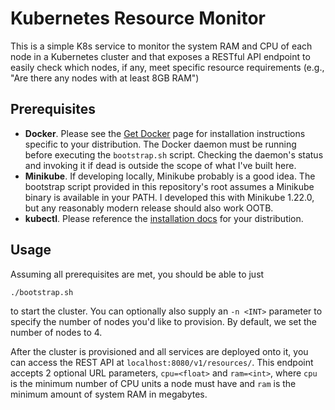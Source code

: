 # Kubernetes Resource Monitor

This is a simple K8s service to monitor the system RAM and CPU of each node in
a Kubernetes cluster and that exposes a RESTful API endpoint to easily check
which nodes, if any, meet specific resource requirements (e.g., "Are there
any nodes with at least 8GB RAM")

## Prerequisites

  - **Docker**. Please see the [Get Docker](https://docs.docker.com/get-docker/)
    page for installation instructions specific to your distribution. The Docker
    daemon must be running before executing the `bootstrap.sh` script. Checking
    the daemon's status and invoking it if dead is outside the scope of what I've
    built here.
  - **Minikube**. If developing locally, Minikube probably is a good idea. The
    bootstrap script provided in this repository's root assumes a Minikube
    binary is available in your PATH. I developed this with Minikube 1.22.0,
    but any reasonably modern release should also work OOTB.
  - **kubectl**. Please reference the [installation docs](https://kubernetes.io/docs/tasks/tools/#kubectl)
    for your distribution.

## Usage

Assuming all prerequisites are met, you should be able to just
```
./bootstrap.sh
```
to start the cluster. You can optionally also supply an `-n <INT>` parameter
to specify the number of nodes you'd like to provision. By default, we set
the number of nodes to 4.

After the cluster is provisioned and all services are deployed onto it,
you can access the REST API at `localhost:8080/v1/resources/`. This endpoint
accepts 2 optional URL parameters, `cpu=<float>` and `ram=<int>`, where
`cpu` is the minimum number of CPU units a node must have and `ram` is
the minimum amount of system RAM in megabytes.
